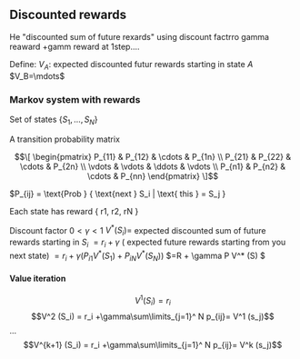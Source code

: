 ## Discounted rewards

He "discounted sum of future rexards" using discount factrro gamma
reaward +gamm reward at 1step....

Define:
$V_A$: expected discounted futur rewards starting in state $A$
$V_B=\mdots$

### Markov system with rewards
Set of states $\{ S_1, \ldots, S_N \}$

A transition probability matrix


$$\[
\begin{pmatrix}
P_{11} & P_{12} & \cdots & P_{1n} \\
P_{21} & P_{22} & \cdots & P_{2n} \\
\vdots & \vdots & \ddots & \vdots \\
P_{n1} & P_{n2} & \cdots & P_{nn}
\end{pmatrix}
\]$$

$P_{ij} = \text{Prob } \{ \text{next } S_i | \text{ this } = S_j \}

Each state has reward \{ r1, r2, rN \}

Discount factor $0 < \gamma < 1$
$V^* (S_ i)=$ expected discounted sum of future rewards starting in $S_ i$
$= r_ i + \gamma$ ( expected future rewards starting from you next state)
$= r_ i + \gamma (P_{i1} V^* (S_1) + P_ {iN} V^* (S_N))$
$=R + \gamma P V^* (S) $

#### Value iteration

$$V^1 (S_i) = r_i$$
$$V^2 (S_i) = r_i +\gamma\sum\limits_{j=1}^ N p_{ij}= V^1 (s_j)$$
...
$$V^{k+1} (S_i) = r_i +\gamma\sum\limits_{j=1}^ N p_{ij}= V^k (s_j)$$
